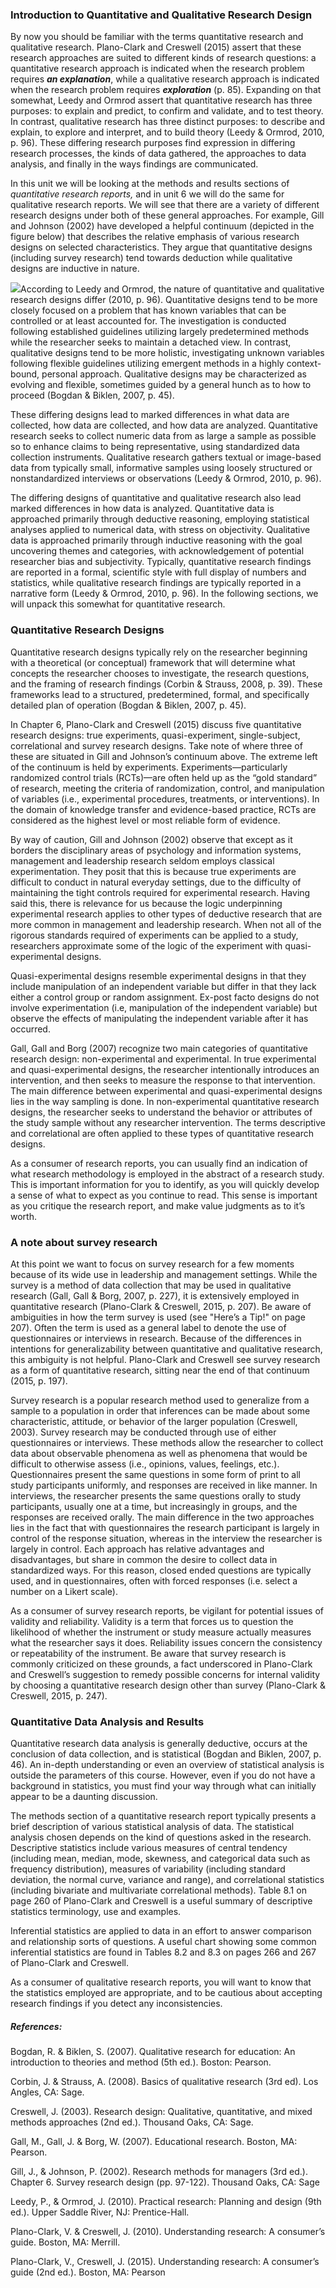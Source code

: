 ### Introduction to Quantitative and Qualitative Research Design

By now you should be familiar with the terms quantitative research and qualitative research.  Plano-Clark and Creswell \(2015\) assert that these research approaches are suited to different kinds of research questions:  a quantitative research approach is indicated when the research problem requires _**an explanation**_, while a qualitative research approach is indicated when the research problem requires _**exploration**_ \(p. 85\).  Expanding on that somewhat, Leedy and Ormrod assert that quantitative research has three purposes:  to explain and predict, to confirm and validate, and to test theory.  In contrast, qualitative research has three distinct purposes:  to describe and explain, to explore and interpret, and to build theory \(Leedy & Ormrod, 2010, p. 96\).  These differing research purposes find expression in differing research processes, the kinds of data gathered, the approaches to data analysis, and finally in the ways findings are communicated.

In this unit we will be looking at the methods and results sections of _quantitative research reports,_ and in unit 6 we will do the same for qualitative research reports.  We will see that there are a variety of different research designs under both of these general approaches.  For example, Gill and Johnson \(2002\) have developed a helpful continuum \(depicted in the figure below\) that describes the relative emphasis of various research designs on selected characteristics.  They argue that quantitative designs \(including survey research\) tend towards deduction while qualitative designs are inductive in nature.

![](/assets/researchmethods.jpg)According to Leedy and Ormrod, the nature of quantitative and qualitative research designs differ \(2010, p. 96\).  Quantitative designs tend to be more closely focused on a problem that has known variables that can be controlled or at least accounted for.  The investigation is conducted following established guidelines utilizing largely predetermined methods while the researcher seeks to maintain a detached view.  In contrast, qualitative designs tend to be more holistic, investigating unknown variables following flexible guidelines utilizing emergent methods in a highly context-bound, personal approach.  Qualitative designs may be characterized as evolving and flexible, sometimes guided by a general hunch as to how to proceed \(Bogdan & Biklen, 2007, p. 45\).

These differing designs lead to marked differences in what data are collected, how data are collected, and how data are analyzed.  Quantitative research seeks to collect numeric data from as large a sample as possible so to enhance claims to being representative, using standardized data collection instruments.  Qualitative research gathers textual or image-based data from typically small, informative samples using loosely structured or nonstandardized interviews or observations \(Leedy & Ormrod, 2010, p. 96\).

The differing designs of quantitative and qualitative research also lead marked differences in how data is analyzed.  Quantitative data is approached primarily through deductive reasoning, employing statistical analyses applied to numerical data, with stress on objectivity.  Qualitative data is approached primarily through inductive reasoning with the goal uncovering themes and categories, with acknowledgement of potential researcher bias and subjectivity.  Typically, quantitative research findings are reported in a formal, scientific style with full display of numbers and statistics, while qualitative research findings are typically reported in a narrative form \(Leedy & Ormrod, 2010, p. 96\).  In the following sections, we will unpack this somewhat for quantitative research.

### Quantitative Research Designs

Quantitative research designs typically rely on the researcher beginning with a theoretical \(or conceptual\) framework that will determine what concepts the researcher chooses to investigate, the research questions, and the framing of research findings \(Corbin & Strauss, 2008, p. 39\).  These frameworks lead to a structured, predetermined, formal, and specifically detailed plan of operation \(Bogdan & Biklen, 2007, p. 45\).

In Chapter 6, Plano-Clark and Creswell \(2015\) discuss five quantitative research designs: true experiments, quasi-experiment, single-subject, correlational and survey research designs.  Take note of where three of these are situated in Gill and Johnson’s continuum above. The extreme left of the continuum is held by experiments.  Experiments—particularly randomized control trials \(RCTs\)—are often held up as the “gold standard” of research, meeting the criteria of randomization, control, and manipulation of variables \(i.e., experimental procedures, treatments, or interventions\).   In the domain of knowledge transfer and evidence-based practice, RCTs are considered as the highest level or most reliable form of evidence.

By way of caution, Gill and Johnson \(2002\) observe that except as it borders the disciplinary areas of psychology and information systems, management and leadership research seldom employs classical experimentation. They posit that this is because true experiments are difficult to conduct in natural everyday settings, due to the difficulty of maintaining the tight controls required for experimental research. Having said this, there is relevance for us because the logic underpinning experimental research applies to other types of deductive research that are more common in management and leadership research.  When not all of the rigorous standards required of experiments can be applied to a study, researchers approximate some of the logic of the experiment with quasi-experimental designs.

Quasi-experimental designs resemble experimental designs in that they include manipulation of an independent variable but differ in that they lack either a control group or random assignment.  Ex-post facto designs do not involve experimentation \(i.e, manipulation of the independent variable\) but observe the effects of manipulating the independent variable after it has occurred.

Gall, Gall and Borg \(2007\) recognize two main categories of quantitative research design: non-experimental and experimental.  In true experimental and quasi-experimental designs, the researcher intentionally introduces an intervention, and then seeks to measure the response to that intervention.  The main difference between experimental and quasi-experimental designs lies in the way sampling is done.  In non-experimental quantitative research designs, the researcher seeks to understand the behavior or attributes of the study sample without any researcher intervention.  The terms descriptive and correlational are often applied to these types of quantitative research designs.

As a consumer of research reports, you can usually find an indication of what research methodology is employed in the abstract of a research study.  This is important information for you to identify, as you will quickly develop a sense of what to expect as you continue to read.  This sense is important as you critique the research report, and make value judgments as to it’s worth.

### A note about survey research

At this point we want to focus on survey research for a few moments because of its wide use in leadership and management settings.  While the survey is a method of data collection that may be used in qualitative research \(Gall, Gall & Borg, 2007, p. 227\), it is extensively employed in quantitative research \(Plano-Clark & Creswell, 2015, p. 207\).  Be aware of ambiguities in how the term survey is used \(see "Here’s a Tip!" on page 207\).  Often the term is used as a general label to denote the use of questionnaires or interviews in research.  Because of the differences in intentions for generalizability between quantitative and qualitative research, this ambiguity is not helpful.  Plano-Clark and Creswell see survey research as a form of quantitative research, sitting near the end of that continuum \(2015, p. 197\).

Survey research is a popular research method used to generalize from a sample to a population in order that inferences can be made about some characteristic, attitude, or behavior of the larger population \(Creswell, 2003\).  Survey research may be conducted through use of either questionnaires or interviews.  These methods allow the researcher to collect data about observable phenomena as well as phenomena that would be difficult to otherwise assess \(i.e., opinions, values, feelings, etc.\).   Questionnaires present the same questions in some form of print to all study participants uniformly, and responses are received in like manner.  In interviews, the researcher presents the same questions orally to study participants, usually one at a time, but increasingly in groups, and the responses are received orally. The main difference in the two approaches lies in the fact that with questionnaires the research participant is largely in control of the response situation, whereas in the interview the researcher is largely in control.  Each approach has relative advantages and disadvantages, but share in common the desire to collect data in standardized ways.  For this reason, closed ended questions are typically used, and in questionnaires, often with forced responses \(i.e. select a number on a Likert scale\).

As a consumer of survey research reports, be vigilant for potential issues of validity and reliability.   Validity is a term that forces us to question the likelihood of whether the instrument or study measure actually measures what the researcher says it does.   Reliability issues concern the consistency or repeatability of the instrument.  Be aware that survey research is commonly criticized on these grounds, a fact underscored in Plano-Clark and Creswell’s suggestion to remedy possible concerns for internal validity by choosing a quantitative research design other than survey \(Plano-Clark & Creswell, 2015, p. 247\).

### Quantitative Data Analysis and Results

Quantitative research data analysis is generally deductive, occurs at the conclusion of data collection, and is statistical \(Bogdan and Biklen, 2007, p. 46\).  An in-depth understanding or even an overview of statistical analysis is outside the parameters of this course.  However, even if you do not have a background in statistics, you must find your way through what can initially appear to be a daunting discussion.

The methods section of a quantitative research report typically presents a brief description of various statistical analysis of data.  The statistical analysis chosen depends on the kind of questions asked in the research. Descriptive statistics include various measures of central tendency \(including mean, median, mode, skewness, and categorical data such as frequency distribution\), measures of variability \(including standard deviation,  the normal curve, variance and range\), and correlational statistics \(including bivariate and multivariate correlational methods\).  Table 8.1 on page 260 of Plano-Clark and Creswell is a useful summary of descriptive statistics terminology, use and examples.

Inferential statistics are applied to data in an effort to answer comparison and relationship sorts of questions.  A useful chart showing some common inferential statistics are found in Tables 8.2 and 8.3 on pages 266 and 267 of Plano-Clark and Creswell.

As a consumer of qualitative research reports, you will want to know that the statistics employed are appropriate, and to be cautious about accepting research findings if you detect any inconsistencies.

##### References:

Bogdan, R. &  Biklen, S. \(2007\).  Qualitative research for education: An introduction to theories and method \(5th ed.\).  Boston:  Pearson.

Corbin, J. & Strauss, A. \(2008\).  Basics of qualitative research \(3rd ed\).  Los Angles, CA:  Sage.

Creswell, J. \(2003\).  Research design: Qualitative, quantitative, and mixed methods approaches \(2nd ed.\).  Thousand Oaks, CA:  Sage.

Gall, M., Gall, J. & Borg, W.  \(2007\). Educational research.  Boston, MA:  Pearson.

Gill, J., & Johnson, P. \(2002\).  Research methods for managers \(3rd ed.\).  Chapter 6.  Survey research design \(pp. 97-122\).  Thousand Oaks, CA:  Sage

Leedy, P., & Ormrod, J. \(2010\). Practical research: Planning and design \(9th ed.\). Upper Saddle River, NJ: Prentice-Hall.

Plano-Clark, V. & Creswell, J. \(2010\). Understanding research: A consumer’s guide. Boston, MA: Merrill.

Plano-Clark, V., Creswell, J. \(2015\). Understanding research: A consumer’s guide \(2nd ed.\). Boston, MA: Pearson

